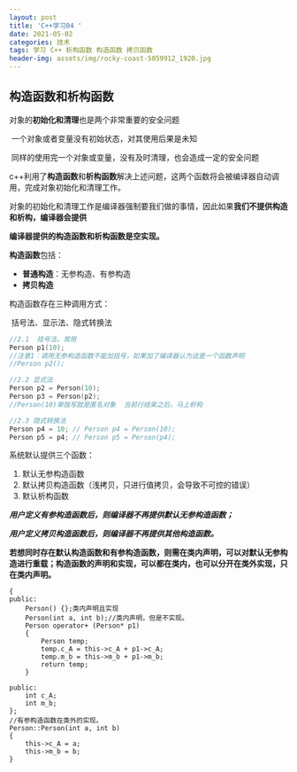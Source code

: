 ```yaml
---
layout: post
title: 'C++学习04 '
date: 2021-05-02
categories: 技术
tags: 学习 C++ 析构函数 构造函数 拷贝函数
header-img: assets/img/rocky-coast-5059912_1920.jpg
---
```



## 构造函数和析构函数



对象的**初始化和清理**也是两个非常重要的安全问题

​	一个对象或者变量没有初始状态，对其使用后果是未知

​	同样的使用完一个对象或变量，没有及时清理，也会造成一定的安全问题



c++利用了**构造函数**和**析构函数**解决上述问题，这两个函数将会被编译器自动调用，完成对象初始化和清理工作。

对象的初始化和清理工作是编译器强制要我们做的事情，因此如果**我们不提供构造和析构，编译器会提供**

**编译器提供的构造函数和析构函数是空实现。**



**构造函数**包括：

- **普通构造**：无参构造、有参构造
- **拷贝构造**

构造函数存在三种调用方式：

​	括号法、显示法、隐式转换法

```c++
//2.1  括号法，常用
Person p1(10);
//注意1：调用无参构造函数不能加括号，如果加了编译器认为这是一个函数声明
//Person p2();

//2.2 显式法
Person p2 = Person(10); 
Person p3 = Person(p2);
//Person(10)单独写就是匿名对象  当前行结束之后，马上析构

//2.3 隐式转换法
Person p4 = 10; // Person p4 = Person(10); 
Person p5 = p4; // Person p5 = Person(p4);
```

系统默认提供三个函数：

1. 默认无参构造函数
2. 默认拷贝构造函数（浅拷贝，只进行值拷贝，会导致不可控的错误）
3. 默认析构函数

***用户定义有参构造函数后，则编译器不再提供默认无参构造函数；***

***用户定义拷贝构造函数后，则编译器不再提供其他构造函数。***

**若想同时存在默认构造函数和有参构造函数，则需在类内声明，可以对默认无参构造进行重载；构造函数的声明和实现，可以都在类内，也可以分开在类外实现，只在类内声明。**

``` class Person 
{
public:
	Person() {};类内声明且实现
	Person(int a, int b);//类内声明，但是不实现。
	Person operator+ (Person* p1)
	{
		Person temp;
		temp.c_A = this->c_A + p1->c_A;
		temp.m_b = this->m_b + p1->m_b;
		return temp;
	}

public:
	int c_A;
	int m_b;
};
//有参构造函数在类外的实现。
Person::Person(int a, int b) 
{
	this->c_A = a;
	this->m_b = b;
}

```